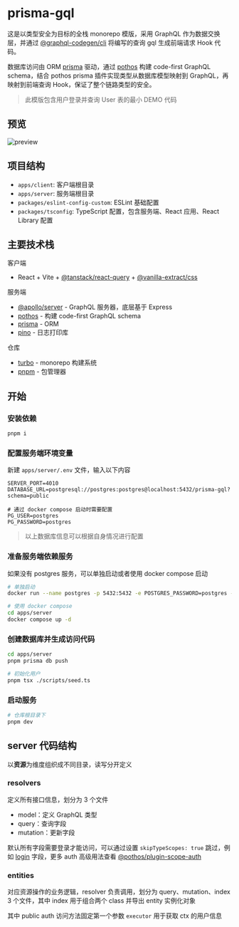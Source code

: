 # prisma-gql

这是以类型安全为目标的全栈 monorepo 模版，采用 GraphQL 作为数据交换层，并通过 [@graphql-codegen/cli](https://the-guild.dev/graphql/codegen) 将编写的查询 gql 生成前端请求 Hook 代码。

数据库访问由 ORM [prisma](https://www.prisma.io/) 驱动，通过 [pothos](https://pothos-graphql.dev/) 构建 code-first GraphQL schema，结合 pothos prisma 插件实现类型从数据库模型映射到 GraphQL，再映射到前端查询 Hook，保证了整个链路类型的安全。

> 此模版包含用户登录并查询 User 表的最小 DEMO 代码

## 预览

![preview](https://raw.github.com/dobble11/aseets/master/prisma-gql-demo.gif)

## 项目结构

- `apps/client`: 客户端根目录
- `apps/server`: 服务端根目录
- `packages/eslint-config-custom`: ESLint 基础配置
- `packages/tsconfig`: TypeScript 配置，包含服务端、React 应用、React Library 配置

## 主要技术栈

客户端

- React + Vite + [@tanstack/react-query](https://tanstack.com/query/latest) + [@vanilla-extract/css](https://vanilla-extract.style/documentation/getting-started/)

服务端

- [@apollo/server](https://www.apollographql.com/docs/apollo-server/) - GraphQL 服务器，底层基于 Express
- [pothos](https://pothos-graphql.dev/) - 构建 code-first GraphQL schema
- [prisma](https://www.prisma.io/) - ORM
- [pino](https://getpino.io/) - 日志打印库

仓库

- [turbo](https://turbo.build/repo/docs) - monorepo 构建系统
- [pnpm](https://pnpm.io/) - 包管理器

## 开始

### 安装依赖

```sh
pnpm i
```

### 配置服务端环境变量

新建 `apps/server/.env` 文件，输入以下内容

```env
SERVER_PORT=4010
DATABASE_URL=postgresql://postgres:postgres@localhost:5432/prisma-gql?schema=public

# 通过 docker compose 启动时需要配置
PG_USER=postgres
PG_PASSWORD=postgres
```

> 以上数据库信息可以根据自身情况进行配置

### 准备服务端依赖服务

如果没有 postgres 服务，可以单独启动或者使用 docker compose 启动

```sh
# 单独启动
docker run --name postgres -p 5432:5432 -e POSTGRES_PASSWORD=postgres -d postgres

# 使用 docker compose
cd apps/server
docker compose up -d
```

### 创建数据库并生成访问代码

```sh
cd apps/server
pnpm prisma db push

# 初始化用户
pnpm tsx ./scripts/seed.ts
```

### 启动服务

```sh
# 仓库根目录下
pnpm dev
```

## server 代码结构

以**资源**为维度组织成不同目录，读写分开定义

### resolvers

定义所有接口信息，划分为 3 个文件

- model：定义 GraphQL 类型
- query：查询字段
- mutation：更新字段

默认所有字段需要登录才能访问，可以通过设置 `skipTypeScopes: true` 跳过，例如 [login](https://github.com/dobble11/prisma-gql/blob/main/apps/server/src/resolvers/user/mutation.ts#L19) 字段，更多 auth 高级用法查看 [@pothos/plugin-scope-auth](https://pothos-graphql.dev/docs/plugins/scope-auth)

### entities

对应资源操作的业务逻辑，resolver 负责调用，划分为 query、mutation、index 3 个文件，其中 index 用于组合两个 class 并导出 entity  实例化对象

其中 public auth 访问方法固定第一个参数 `executor` 用于获取 ctx 的用户信息
